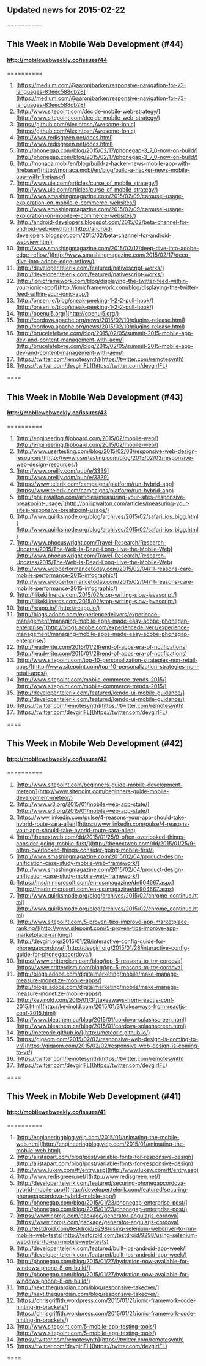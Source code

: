 ## Updated news for 2015-02-22 

==========
## This Week in Mobile Web Development (#44)
#### http://mobilewebweekly.co/issues/44

==========
  1. [https://medium.com/@aaronjbarker/responsive-navigation-for-73-languages-83eec588db28](https://medium.com/@aaronjbarker/responsive-navigation-for-73-languages-83eec588db28) 
  2. [http://www.sitepoint.com/decide-mobile-web-strategy/](http://www.sitepoint.com/decide-mobile-web-strategy/) 
  3. [https://github.com/Alexintosh/Awesome-Ionic](https://github.com/Alexintosh/Awesome-Ionic) 
  4. [http://www.redisgreen.net/docs.html](http://www.redisgreen.net/docs.html) 
  6. [http://phonegap.com/blog/2015/02/17/phonegap-3_7_0-now-on-build/](http://phonegap.com/blog/2015/02/17/phonegap-3_7_0-now-on-build/) 
  7. [http://monaca.mobi/en/blog/build-a-hacker-news-mobile-app-with-firebase/](http://monaca.mobi/en/blog/build-a-hacker-news-mobile-app-with-firebase/) 
  8. [http://www.uie.com/articles/curse_of_mobile_strategy/](http://www.uie.com/articles/curse_of_mobile_strategy/) 
  9. [http://www.smashingmagazine.com/2015/02/09/carousel-usage-exploration-on-mobile-e-commerce-websites/](http://www.smashingmagazine.com/2015/02/09/carousel-usage-exploration-on-mobile-e-commerce-websites/) 
  10. [http://android-developers.blogspot.com/2015/02/beta-channel-for-android-webview.html](http://android-developers.blogspot.com/2015/02/beta-channel-for-android-webview.html) 
  11. [http://www.smashingmagazine.com/2015/02/17/deep-dive-into-adobe-edge-reflow/](http://www.smashingmagazine.com/2015/02/17/deep-dive-into-adobe-edge-reflow/) 
  12. [http://developer.telerik.com/featured/nativescript-works/](http://developer.telerik.com/featured/nativescript-works/) 
  13. [http://ionicframework.com/blog/displaying-the-twitter-feed-within-your-ionic-app/](http://ionicframework.com/blog/displaying-the-twitter-feed-within-your-ionic-app/) 
  14. [http://onsen.io/blog/sneak-peeking-1-2-2-pull-hook/](http://onsen.io/blog/sneak-peeking-1-2-2-pull-hook/) 
  15. [http://openui5.org/](http://openui5.org/) 
  16. [http://cordova.apache.org/news/2015/02/10/plugins-release.html](http://cordova.apache.org/news/2015/02/10/plugins-release.html) 
  17. [http://brucelefebvre.com/blog/2015/02/05/summit-2015-mobile-app-dev-and-content-management-with-aem/](http://brucelefebvre.com/blog/2015/02/05/summit-2015-mobile-app-dev-and-content-management-with-aem/) 
  18. [https://twitter.com/remotesynth](https://twitter.com/remotesynth) 
  19. [https://twitter.com/devgirlFL](https://twitter.com/devgirlFL) 

====
## This Week in Mobile Web Development (#43)
#### http://mobilewebweekly.co/issues/43

==========
  1. [http://engineering.flipboard.com/2015/02/mobile-web/](http://engineering.flipboard.com/2015/02/mobile-web/) 
  2. [http://www.usertesting.com/blog/2015/02/03/responsive-web-design-resources/](http://www.usertesting.com/blog/2015/02/03/responsive-web-design-resources/) 
  3. [http://www.oreilly.com/pub/e/3339](http://www.oreilly.com/pub/e/3339) 
  4. [https://www.telerik.com/campaigns/platform/run-hybrid-app](https://www.telerik.com/campaigns/platform/run-hybrid-app) 
  6. [http://philipwalton.com/articles/measuring-your-sites-responsive-breakpoint-usage/](http://philipwalton.com/articles/measuring-your-sites-responsive-breakpoint-usage/) 
  7. [http://www.quirksmode.org/blog/archives/2015/02/safari_ios_bigg.html](http://www.quirksmode.org/blog/archives/2015/02/safari_ios_bigg.html) 
  8. [http://www.phocuswright.com/Travel-Research/Research-Updates/2015/The-Web-Is-Dead-Long-Live-the-Mobile-Web](http://www.phocuswright.com/Travel-Research/Research-Updates/2015/The-Web-Is-Dead-Long-Live-the-Mobile-Web) 
  9. [http://www.webperformancetoday.com/2015/02/04/11-reasons-care-mobile-performance-2015-infographic/](http://www.webperformancetoday.com/2015/02/04/11-reasons-care-mobile-performance-2015-infographic/) 
  10. [http://ilikekillnerds.com/2015/02/stop-writing-slow-javascript/](http://ilikekillnerds.com/2015/02/stop-writing-slow-javascript/) 
  11. [http://reapp.io/](http://reapp.io/) 
  12. [http://blogs.adobe.com/experiencedelivers/experience-management/managing-mobile-apps-made-easy-adobe-phonegap-enterprise/](http://blogs.adobe.com/experiencedelivers/experience-management/managing-mobile-apps-made-easy-adobe-phonegap-enterprise/) 
  13. [http://readwrite.com/2015/01/28/end-of-apps-era-of-notifications](http://readwrite.com/2015/01/28/end-of-apps-era-of-notifications) 
  14. [http://www.sitepoint.com/top-10-personalization-strategies-non-retail-apps/](http://www.sitepoint.com/top-10-personalization-strategies-non-retail-apps/) 
  15. [http://www.sitepoint.com/mobile-commerce-trends-2015/](http://www.sitepoint.com/mobile-commerce-trends-2015/) 
  16. [http://developer.telerik.com/featured/kendo-ui-mobile-guidance/](http://developer.telerik.com/featured/kendo-ui-mobile-guidance/) 
  17. [https://twitter.com/remotesynth](https://twitter.com/remotesynth) 
  18. [https://twitter.com/devgirlFL](https://twitter.com/devgirlFL) 

====
## This Week in Mobile Web Development (#42)
#### http://mobilewebweekly.co/issues/42

==========
  1. [http://www.sitepoint.com/beginners-guide-mobile-development-meteor/](http://www.sitepoint.com/beginners-guide-mobile-development-meteor/) 
  2. [http://www.w3.org/2015/01/mobile-web-app-state/](http://www.w3.org/2015/01/mobile-web-app-state/) 
  3. [https://www.linkedin.com/pulse/4-reasons-your-app-should-take-hybrid-route-sara-allen](https://www.linkedin.com/pulse/4-reasons-your-app-should-take-hybrid-route-sara-allen) 
  4. [http://thenextweb.com/dd/2015/01/25/9-often-overlooked-things-consider-going-mobile-first/](http://thenextweb.com/dd/2015/01/25/9-often-overlooked-things-consider-going-mobile-first/) 
  5. [http://www.smashingmagazine.com/2015/02/04/product-design-unification-case-study-mobile-web-framework/](http://www.smashingmagazine.com/2015/02/04/product-design-unification-case-study-mobile-web-framework/) 
  6. [https://msdn.microsoft.com/en-us/magazine/dn904667.aspx](https://msdn.microsoft.com/en-us/magazine/dn904667.aspx) 
  7. [http://www.quirksmode.org/blog/archives/2015/02/chrome_continue.html](http://www.quirksmode.org/blog/archives/2015/02/chrome_continue.html) 
  8. [http://www.sitepoint.com/5-proven-tips-improve-app-marketplace-ranking/](http://www.sitepoint.com/5-proven-tips-improve-app-marketplace-ranking/) 
  9. [http://devgirl.org/2015/01/28/interactive-config-guide-for-phonegapcordova/](http://devgirl.org/2015/01/28/interactive-config-guide-for-phonegapcordova/) 
  10. [https://www.crittercism.com/blog/top-5-reasons-to-try-cordova](https://www.crittercism.com/blog/top-5-reasons-to-try-cordova) 
  11. [http://blogs.adobe.com/digitalmarketing/mobile/make-manage-measure-monetize-mobile-apps/](http://blogs.adobe.com/digitalmarketing/mobile/make-manage-measure-monetize-mobile-apps/) 
  14. [http://kevinold.com/2015/01/31/takeaways-from-reactjs-conf-2015.html](http://kevinold.com/2015/01/31/takeaways-from-reactjs-conf-2015.html) 
  15. [http://www.bleathem.ca/blog/2015/01/cordova-splashscreen.html](http://www.bleathem.ca/blog/2015/01/cordova-splashscreen.html) 
  16. [http://meteoric.github.io/](http://meteoric.github.io/) 
  17. [https://gigaom.com/2015/02/02/responsive-web-design-is-coming-to-vr/](https://gigaom.com/2015/02/02/responsive-web-design-is-coming-to-vr/) 
  18. [https://twitter.com/remotesynth](https://twitter.com/remotesynth) 
  19. [https://twitter.com/devgirlFL](https://twitter.com/devgirlFL) 

====
## This Week in Mobile Web Development (#41)
#### http://mobilewebweekly.co/issues/41

==========
  1. [http://engineeringblog.yelp.com/2015/01/animating-the-mobile-web.html](http://engineeringblog.yelp.com/2015/01/animating-the-mobile-web.html) 
  2. [http://alistapart.com/blog/post/variable-fonts-for-responsive-design](http://alistapart.com/blog/post/variable-fonts-for-responsive-design) 
  3. [http://www.lukew.com/ff/entry.asp](http://www.lukew.com/ff/entry.asp) 
  4. [http://www.redisgreen.net/](http://www.redisgreen.net/) 
  6. [http://developer.telerik.com/featured/securing-phonegapcordova-hybrid-mobile-app/](http://developer.telerik.com/featured/securing-phonegapcordova-hybrid-mobile-app/) 
  7. [http://phonegap.com/blog/2015/01/23/phonegap-enterprise-post/](http://phonegap.com/blog/2015/01/23/phonegap-enterprise-post/) 
  8. [https://www.npmjs.com/package/generator-angularjs-cordova](https://www.npmjs.com/package/generator-angularjs-cordova) 
  9. [http://testdroid.com/testdroid/9298/using-selenium-webdriver-to-run-mobile-web-tests](http://testdroid.com/testdroid/9298/using-selenium-webdriver-to-run-mobile-web-tests) 
  10. [http://developer.telerik.com/featured/built-ios-android-app-week/](http://developer.telerik.com/featured/built-ios-android-app-week/) 
  12. [http://phonegap.com/blog/2015/01/27/hydration-now-available-for-windows-phone-8-on-build/](http://phonegap.com/blog/2015/01/27/hydration-now-available-for-windows-phone-8-on-build/) 
  13. [http://next.theguardian.com/blog/responsive-takeover/](http://next.theguardian.com/blog/responsive-takeover/) 
  14. [https://chrisgriffith.wordpress.com/2015/01/21/ionic-framework-code-hinting-in-brackets/](https://chrisgriffith.wordpress.com/2015/01/21/ionic-framework-code-hinting-in-brackets/) 
  15. [http://www.sitepoint.com/5-mobile-app-testing-tools/](http://www.sitepoint.com/5-mobile-app-testing-tools/) 
  16. [https://twitter.com/remotesynth](https://twitter.com/remotesynth) 
  17. [https://twitter.com/devgirlFL](https://twitter.com/devgirlFL) 

====
